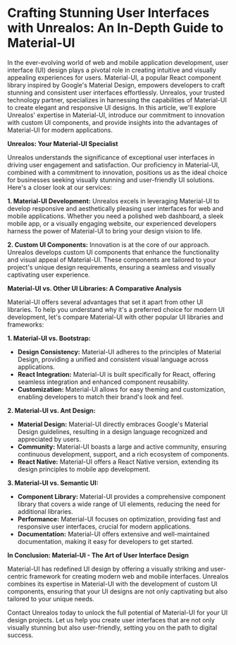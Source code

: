# Crafting Stunning User Interfaces with Unrealos: An In-Depth Guide to Material-UI

In the ever-evolving world of web and mobile application development, user interface (UI) design plays a pivotal role in creating intuitive and visually appealing experiences for users. Material-UI, a popular React component library inspired by Google's Material Design, empowers developers to craft stunning and consistent user interfaces effortlessly. Unrealos, your trusted technology partner, specializes in harnessing the capabilities of Material-UI to create elegant and responsive UI designs. In this article, we'll explore Unrealos' expertise in Material-UI, introduce our commitment to innovation with custom UI components, and provide insights into the advantages of Material-UI for modern applications.

**Unrealos: Your Material-UI Specialist**

Unrealos understands the significance of exceptional user interfaces in driving user engagement and satisfaction. Our proficiency in Material-UI, combined with a commitment to innovation, positions us as the ideal choice for businesses seeking visually stunning and user-friendly UI solutions. Here's a closer look at our services:

**1. Material-UI Development:**
Unrealos excels in leveraging Material-UI to develop responsive and aesthetically pleasing user interfaces for web and mobile applications. Whether you need a polished web dashboard, a sleek mobile app, or a visually engaging website, our experienced developers harness the power of Material-UI to bring your design vision to life.

**2. Custom UI Components:**
Innovation is at the core of our approach. Unrealos develops custom UI components that enhance the functionality and visual appeal of Material-UI. These components are tailored to your project's unique design requirements, ensuring a seamless and visually captivating user experience.

**Material-UI vs. Other UI Libraries: A Comparative Analysis**

Material-UI offers several advantages that set it apart from other UI libraries. To help you understand why it's a preferred choice for modern UI development, let's compare Material-UI with other popular UI libraries and frameworks:

**1. Material-UI vs. Bootstrap:**
   - **Design Consistency:** Material-UI adheres to the principles of Material Design, providing a unified and consistent visual language across applications.
   - **React Integration:** Material-UI is built specifically for React, offering seamless integration and enhanced component reusability.
   - **Customization:** Material-UI allows for easy theming and customization, enabling developers to match their brand's look and feel.

**2. Material-UI vs. Ant Design:**
   - **Material Design:** Material-UI directly embraces Google's Material Design guidelines, resulting in a design language recognized and appreciated by users.
   - **Community:** Material-UI boasts a large and active community, ensuring continuous development, support, and a rich ecosystem of components.
   - **React Native:** Material-UI offers a React Native version, extending its design principles to mobile app development.

**3. Material-UI vs. Semantic UI:**
   - **Component Library:** Material-UI provides a comprehensive component library that covers a wide range of UI elements, reducing the need for additional libraries.
   - **Performance:** Material-UI focuses on optimization, providing fast and responsive user interfaces, crucial for modern applications.
   - **Documentation:** Material-UI offers extensive and well-maintained documentation, making it easy for developers to get started.

**In Conclusion: Material-UI - The Art of User Interface Design**

Material-UI has redefined UI design by offering a visually striking and user-centric framework for creating modern web and mobile interfaces. Unrealos combines its expertise in Material-UI with the development of custom UI components, ensuring that your UI designs are not only captivating but also tailored to your unique needs.

Contact Unrealos today to unlock the full potential of Material-UI for your UI design projects. Let us help you create user interfaces that are not only visually stunning but also user-friendly, setting you on the path to digital success.
